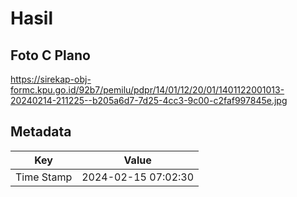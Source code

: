 # Hasil

## Foto C Plano

https://sirekap-obj-formc.kpu.go.id/92b7/pemilu/pdpr/14/01/12/20/01/1401122001013-20240214-211225--b205a6d7-7d25-4cc3-9c00-c2faf997845e.jpg


## Metadata

| Key        | Value               |
| ---------- | ------------------- |
| Time Stamp | 2024-02-15 07:02:30 |



